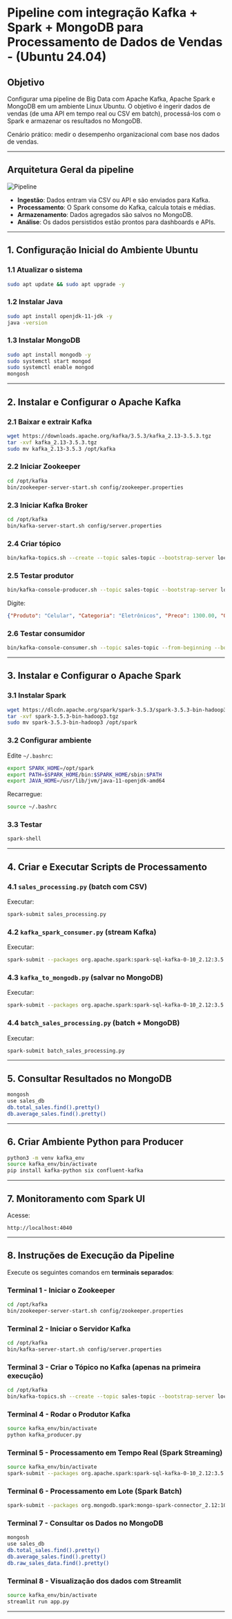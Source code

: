 # Pipeline com integração Kafka + Spark + MongoDB para Processamento de Dados de Vendas - (Ubuntu 24.04)

## Objetivo

Configurar uma pipeline de Big Data com Apache Kafka, Apache Spark e MongoDB em um ambiente Linux Ubuntu. O objetivo é ingerir dados de vendas (de uma API em tempo real ou CSV em batch), processá-los com o Spark e armazenar os resultados no MongoDB.

Cenário prático: medir o desempenho organizacional com base nos dados de vendas.

---

## Arquitetura Geral da pipeline

![Pipeline](figs/pipeline.png)

* **Ingestão**: Dados entram via CSV ou API e são enviados para Kafka.
* **Processamento**: O Spark consome do Kafka, calcula totais e médias.
* **Armazenamento**: Dados agregados são salvos no MongoDB.
* **Análise**: Os dados persistidos estão prontos para dashboards e APIs.

---

## 1. Configuração Inicial do Ambiente Ubuntu

### 1.1 Atualizar o sistema

```bash
sudo apt update && sudo apt upgrade -y
```

### 1.2 Instalar Java

```bash
sudo apt install openjdk-11-jdk -y
java -version
```

### 1.3 Instalar MongoDB

```bash
sudo apt install mongodb -y
sudo systemctl start mongod
sudo systemctl enable mongod
mongosh
```

---

## 2. Instalar e Configurar o Apache Kafka

### 2.1 Baixar e extrair Kafka

```bash
wget https://downloads.apache.org/kafka/3.5.3/kafka_2.13-3.5.3.tgz
tar -xvf kafka_2.13-3.5.3.tgz
sudo mv kafka_2.13-3.5.3 /opt/kafka
```

### 2.2 Iniciar Zookeeper

```bash
cd /opt/kafka
bin/zookeeper-server-start.sh config/zookeeper.properties
```

### 2.3 Iniciar Kafka Broker

```bash
cd /opt/kafka
bin/kafka-server-start.sh config/server.properties
```

### 2.4 Criar tópico

```bash
bin/kafka-topics.sh --create --topic sales-topic --bootstrap-server localhost:9092 --partitions 1 --replication-factor 1
```

### 2.5 Testar produtor

```bash
bin/kafka-console-producer.sh --topic sales-topic --bootstrap-server localhost:9092
```

Digite:

```json
{"Produto": "Celular", "Categoria": "Eletrônicos", "Preco": 1300.00, "Quantidade": 5}
```

### 2.6 Testar consumidor

```bash
bin/kafka-console-consumer.sh --topic sales-topic --from-beginning --bootstrap-server localhost:9092
```

---

## 3. Instalar e Configurar o Apache Spark

### 3.1 Instalar Spark

```bash
wget https://dlcdn.apache.org/spark/spark-3.5.3/spark-3.5.3-bin-hadoop3.tgz
tar -xvf spark-3.5.3-bin-hadoop3.tgz
sudo mv spark-3.5.3-bin-hadoop3 /opt/spark
```

### 3.2 Configurar ambiente

Edite `~/.bashrc`:

```bash
export SPARK_HOME=/opt/spark
export PATH=$SPARK_HOME/bin:$SPARK_HOME/sbin:$PATH
export JAVA_HOME=/usr/lib/jvm/java-11-openjdk-amd64
```

Recarregue:

```bash
source ~/.bashrc
```

### 3.3 Testar

```bash
spark-shell
```

---

## 4. Criar e Executar Scripts de Processamento

### 4.1 `sales_processing.py` (batch com CSV)

Executar:

```bash
spark-submit sales_processing.py
```

### 4.2 `kafka_spark_consumer.py` (stream Kafka)

Executar:

```bash
spark-submit --packages org.apache.spark:spark-sql-kafka-0-10_2.12:3.5.3 kafka_spark_consumer.py
```

### 4.3 `kafka_to_mongodb.py` (salvar no MongoDB)

Executar:

```bash
spark-submit --packages org.apache.spark:spark-sql-kafka-0-10_2.12:3.5.3,org.mongodb.spark:mongo-spark-connector_2.12:10.1.1 kafka_to_mongodb.py
```

### 4.4 `batch_sales_processing.py` (batch + MongoDB)

Executar:

```bash
spark-submit batch_sales_processing.py
```

---

## 5. Consultar Resultados no MongoDB

```bash
mongosh
use sales_db
db.total_sales.find().pretty()
db.average_sales.find().pretty()
```

---

## 6. Criar Ambiente Python para Producer

```bash
python3 -m venv kafka_env
source kafka_env/bin/activate
pip install kafka-python six confluent-kafka
```

---

## 7. Monitoramento com Spark UI

Acesse:

```
http://localhost:4040
```

---

## 8. Instruções de Execução da Pipeline

Execute os seguintes comandos em **terminais separados**:

### Terminal 1 - Iniciar o Zookeeper

```bash
cd /opt/kafka
bin/zookeeper-server-start.sh config/zookeeper.properties
```

### Terminal 2 - Iniciar o Servidor Kafka

```bash
cd /opt/kafka
bin/kafka-server-start.sh config/server.properties
```

### Terminal 3 - Criar o Tópico no Kafka (apenas na primeira execução)

```bash
cd /opt/kafka
bin/kafka-topics.sh --create --topic sales-topic --bootstrap-server localhost:9092
```

### Terminal 4 - Rodar o Produtor Kafka

```bash
source kafka_env/bin/activate
python kafka_producer.py
```

### Terminal 5 - Processamento em Tempo Real (Spark Streaming)

```bash
source kafka_env/bin/activate
spark-submit --packages org.apache.spark:spark-sql-kafka-0-10_2.12:3.5.3,org.mongodb.spark:mongo-spark-connector_2.12:10.1.1 kafka_spark_consumer.py
```

### Terminal 6 - Processamento em Lote (Spark Batch)

```bash
spark-submit --packages org.mongodb.spark:mongo-spark-connector_2.12:10.1.1 batch_sales_processing.py
```

### Terminal 7 - Consultar os Dados no MongoDB

```bash
mongosh
use sales_db
db.total_sales.find().pretty()
db.average_sales.find().pretty()
db.raw_sales_data.find().pretty()
```

### Terminal 8 - Visualização dos dados com Streamlit

```bash
source kafka_env/bin/activate
streamlit run app.py
```

---
